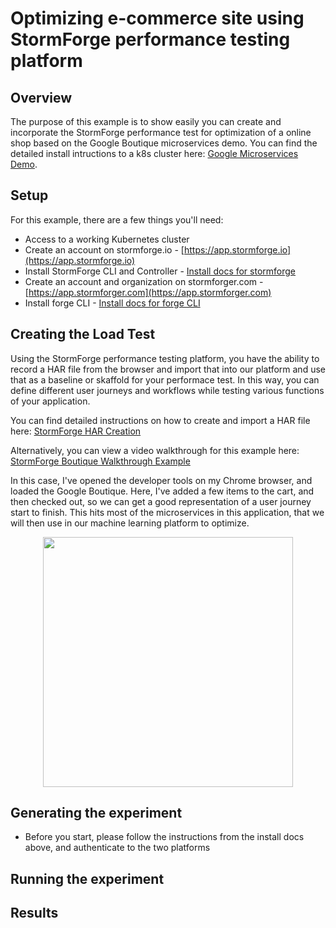 # Optimizing e-commerce site using StormForge performance testing platform

## Overview

The purpose of this example is to show easily you can create and incorporate the StormForge performance test for optimization of a online shop based on the Google Boutique microservices demo. You can find the detailed install intructions to a k8s cluster here: [Google Microservices Demo](https://github.com/GoogleCloudPlatform/microservices-demo).

## Setup

For this example, there are a few things you'll need:

- Access to a working Kubernetes cluster
- Create an account on stormforge.io - [https://app.stormforge.io](https://app.stormforge.io)
- Install StormForge CLI and Controller - [Install docs for stormforge](https://docs.stormforge.io/optimize/getting-started/install/)
- Create an account and organization on stormforger.com - [https://app.stormforger.com](https://app.stormforger.com)
- Install forge CLI - [Install docs for forge CLI](https://docs.stormforger.com/guides/forge-cli/#installation)


## Creating the Load Test

Using the StormForge performance testing platform, you have the ability to record a HAR file from the browser and import that into our platform and use that as a baseline or skaffold for your performace test. In this way, you can define different user journeys and workflows while testing various functions of your application.

You can find detailed instructions on how to create and import a HAR file here: [StormForge HAR Creation](https://docs.stormforger.com/guides/har-converter/)

Alternatively, you can view a video walkthrough for this example here: [StormForge Boutique Walkthrough Example](https://)

In this case, I've opened the developer tools on my Chrome browser, and loaded the Google Boutique. Here, I've added a few items to the cart, and then checked out, so we can get a good representation of a user journey start to finish. This hits most of the microservices in this application, that we will then use in our machine learning platform to optimize.


<center><img src="img/pic2.png" width="400"></center>


## Generating the experiment

* Before you start, please follow the instructions from the install docs above, and authenticate to the two platforms

<!--- SHOW HOW USE OF LABELS WORKS IN EXPERIMENT GENERATION -->


## Running the experiment


## Results
